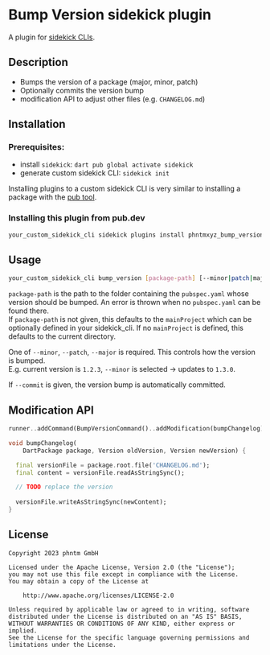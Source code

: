 # Bump Version sidekick plugin

A plugin for [sidekick CLIs](https://pub.dev/packages/sidekick).  

## Description

- Bumps the version of a package (major, minor, patch)
- Optionally commits the version bump
- modification API to adjust other files (e.g. `CHANGELOG.md`)

## Installation

### Prerequisites:

- install `sidekick`: `dart pub global activate sidekick`
- generate custom sidekick CLI: `sidekick init`

Installing plugins to a custom sidekick CLI is very similar to installing a package with
the [pub tool](https://dart.dev/tools/pub/cmd/pub-global#activating-a-package).

### Installing this plugin from pub.dev

```bash
your_custom_sidekick_cli sidekick plugins install phntmxyz_bump_version_sidekick_plugin
```

## Usage
```bash
your_custom_sidekick_cli bump_version [package-path] [--minor|patch|major] --[no-]commit
```

`package-path` is the path to the folder containing the `pubspec.yaml` whose version should be bumped. 
An error is thrown when no `pubspec.yaml` can be found there.  
If `package-path` is not given, this defaults to the `mainProject` which can be optionally defined in your sidekick_cli. 
If no `mainProject` is defined, this defaults to the current directory.

One of `--minor`, `--patch`, `--major` is required. This controls how the version is bumped.  
E.g. current version is `1.2.3`, `--minor` is selected -> updates to `1.3.0`.  

If `--commit` is given, the version bump is automatically committed.

## Modification API

```dart
runner..addCommand(BumpVersionCommand()..addModification(bumpChangelog));
```

```dart
void bumpChangelog(
    DartPackage package, Version oldVersion, Version newVersion) {

  final versionFile = package.root.file('CHANGELOG.md');
  final content = versionFile.readAsStringSync();

  // TODO replace the version
  
  versionFile.writeAsStringSync(newContent);
}
```

## License

```
Copyright 2023 phntm GmbH

Licensed under the Apache License, Version 2.0 (the "License");
you may not use this file except in compliance with the License.
You may obtain a copy of the License at

    http://www.apache.org/licenses/LICENSE-2.0

Unless required by applicable law or agreed to in writing, software
distributed under the License is distributed on an "AS IS" BASIS,
WITHOUT WARRANTIES OR CONDITIONS OF ANY KIND, either express or implied.
See the License for the specific language governing permissions and
limitations under the License.
```
